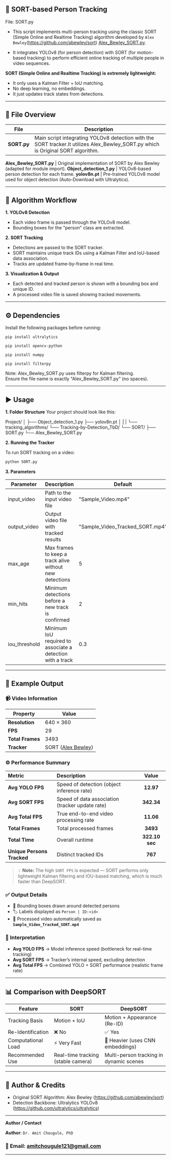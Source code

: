 ## 🧠 SORT-based Person Tracking
File: SORT.py

- This script implements multi-person tracking using the classic SORT (Simple Online and Realtime Tracking) algorithm developed by `Alex Bewley`(https://github.com/abewley/sort) [Alex_Bewley_SORT.py](./Alex_Bewley_SORT.py). 

- It integrates YOLOv8 (for person detection) with SORT (for motion-based tracking) to perform efficient online tracking of multiple people in video sequences.

**SORT (Simple Online and Realtime Tracking) is extremely lightweight:**

- It only uses a Kalman Filter + IoU matching.
- No deep learning, no embeddings.
- It just updates track states from detections.


---
## 📁 File Overview

File                     | Description
--------------------------|----------------------------------------------------
**SORT.py**                   | Main script integrating YOLOv8 detection with the SORT tracker.It utilizes Alex_Bewley_SORT.py which is Original SORT algorithm. 

**Alex_Bewley_SORT.py**       | Original implementation of SORT by Alex Bewley (adapted for module import).
**Object_detection_1.py**      | YOLOv8-based person detection for each frame.
**yolov8n.pt**                 | Pre-trained YOLOv8 model used for object detection (Auto-Download with Ultralytics).

---

## 🧩 Algorithm Workflow

**1. YOLOv8 Detection**
   - Each video frame is passed through the YOLOv8 model.
   - Bounding boxes for the "person" class are extracted.

**2. SORT Tracking**
   - Detections are passed to the SORT tracker.
   - SORT maintains unique track IDs using a Kalman Filter and IoU-based data association.
   - Tracks are updated frame-by-frame in real time.

**3. Visualization & Output**
   - Each detected and tracked person is shown with a bounding box and unique ID.
   - A processed video file is saved showing tracked movements.

---

## ⚙️ Dependencies

Install the following packages before running:

``pip install ultralytics``

``pip install opencv-python``

``pip install numpy``

``pip install filterpy``

Note: Alex_Bewley_SORT.py uses filterpy for Kalman filtering.  
Ensure the file name is exactly "Alex_Bewley_SORT.py" (no spaces).

---
## ▶️ Usage

**1. Folder Structure**
Your project should look like this:

Project/
│
├── Object_detection_1.py
├── yolov8n.pt
│
|
|
└── tracking_algorithms/
    └── Tracking-by-Detection_TbD/
        └── SORT/
            ├── SORT.py
            └── Alex_Bewley_SORT.py

**2. Running the Tracker**

To run SORT tracking on a video:
```bash
python SORT.py
```
**3. Parameters**

Parameter       | Description                                                    | Default
----------------|----------------------------------------------------------------|----------
input_video     | Path to the input video file                                   | "Sample_Video.mp4"
output_video    | Output video file with tracked results                         | "Sample_Video_Tracked_SORT.mp4"
max_age         | Max frames to keep a track alive without new detections        | 5
min_hits        | Minimum detections before a new track is confirmed             | 2
iou_threshold   | Minimum IoU required to associate a detection with a track     | 0.3

---
## 🧾 Example Output

### 📹 **Video Information**
| Property | Value |
|-----------|--------|
| **Resolution** | 640 × 360 |
| **FPS** | 29 |
| **Total Frames** | 3493 |
| **Tracker** | SORT ([Alex Bewley](https://github.com/abewley/sort)) |


### ⚙️ **Performance Summary**

| Metric | Description | Value |
|:--------|:-------------|:-------:|
| **Avg YOLO FPS** | Speed of detection (object inference rate) | **12.97** |
| **Avg SORT FPS** | Speed of data association (tracker update rate) | **342.34** |
| **Avg Total FPS** | True end-to-end video processing rate | **11.06** |
| **Total Frames** | Total processed frames | **3493** |
| **Total Time** | Overall runtime | **322.10 sec** |
| **Unique Persons Tracked** | Distinct tracked IDs | **767** |

> 💡 **Note:** The high `SORT FPS` is expected — SORT performs only lightweight Kalman filtering and IOU-based matching, which is much faster than DeepSORT.


### ✅ **Output Details**
- 🧍 Bounding boxes drawn around detected persons  
- 🏷️ Labels displayed as `Person | ID:<id>`  
- 💾 Processed video automatically saved as  
  **`Sample_Video_Tracked_SORT.mp4`**

### 🧠 **Interpretation**
- **Avg YOLO FPS** → Model inference speed (bottleneck for real-time tracking)  
- **Avg SORT FPS** → Tracker’s internal speed, excluding detection  
- **Avg Total FPS** → Combined YOLO + SORT performance (realistic frame rate)


---
## 📊 Comparison with DeepSORT

Feature             | SORT                               | DeepSORT
--------------------|------------------------------------|----------------------------------
Tracking Basis      | Motion + IoU                       | Motion + Appearance (Re-ID)
Re-Identification   | ❌ No                              | ✅ Yes
Computational Load  | ⚡ Very Fast                       | 🧠 Heavier (uses CNN embeddings)
Recommended Use     | Real-time tracking (stable camera) | Multi-person tracking in dynamic scenes

---
## 🧠 Author & Credits

- Original SORT Algorithm: Alex Bewley (https://github.com/abewley/sort)  
- Detection Backbone: Ultralytics YOLOv8 (https://github.com/ultralytics/ultralytics)

---

**Author / Contact**

**Author**: `Dr. Amit Chougule, PhD` 

### 📧 Email: [amitchougule121@gmail.com](mailto:amitchougule121@gmail.com)
---